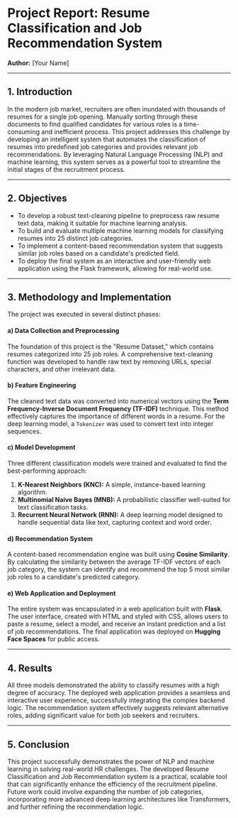 # Project Report: Resume Classification and Job Recommendation System

**Author:** [Your Name]

---

## 1. Introduction

In the modern job market, recruiters are often inundated with thousands of resumes for a single job opening. Manually sorting through these documents to find qualified candidates for various roles is a time-consuming and inefficient process. This project addresses this challenge by developing an intelligent system that automates the classification of resumes into predefined job categories and provides relevant job recommendations. By leveraging Natural Language Processing (NLP) and machine learning, this system serves as a powerful tool to streamline the initial stages of the recruitment process.

---

## 2. Objectives

-   To develop a robust text-cleaning pipeline to preprocess raw resume text data, making it suitable for machine learning analysis.
-   To build and evaluate multiple machine learning models for classifying resumes into 25 distinct job categories.
-   To implement a content-based recommendation system that suggests similar job roles based on a candidate's predicted field.
-   To deploy the final system as an interactive and user-friendly web application using the Flask framework, allowing for real-world use.

---

## 3. Methodology and Implementation

The project was executed in several distinct phases:

#### a) Data Collection and Preprocessing
The foundation of this project is the "Resume Dataset," which contains resumes categorized into 25 job roles. A comprehensive text-cleaning function was developed to handle raw text by removing URLs, special characters, and other irrelevant data.

#### b) Feature Engineering
The cleaned text data was converted into numerical vectors using the **Term Frequency-Inverse Document Frequency (TF-IDF)** technique. This method effectively captures the importance of different words in a resume. For the deep learning model, a `Tokenizer` was used to convert text into integer sequences.

#### c) Model Development
Three different classification models were trained and evaluated to find the best-performing approach:
1.  **K-Nearest Neighbors (KNC):** A simple, instance-based learning algorithm.
2.  **Multinomial Naive Bayes (MNB):** A probabilistic classifier well-suited for text classification tasks.
3.  **Recurrent Neural Network (RNN):** A deep learning model designed to handle sequential data like text, capturing context and word order.

#### d) Recommendation System
A content-based recommendation engine was built using **Cosine Similarity**. By calculating the similarity between the average TF-IDF vectors of each job category, the system can identify and recommend the top 5 most similar job roles to a candidate's predicted category.

#### e) Web Application and Deployment
The entire system was encapsulated in a web application built with **Flask**. The user interface, created with HTML and styled with CSS, allows users to paste a resume, select a model, and receive an instant prediction and a list of job recommendations. The final application was deployed on **Hugging Face Spaces** for public access.

---

## 4. Results

All three models demonstrated the ability to classify resumes with a high degree of accuracy. The deployed web application provides a seamless and interactive user experience, successfully integrating the complex backend logic. The recommendation system effectively suggests relevant alternative roles, adding significant value for both job seekers and recruiters.

---

## 5. Conclusion

This project successfully demonstrates the power of NLP and machine learning in solving real-world HR challenges. The developed Resume Classification and Job Recommendation system is a practical, scalable tool that can significantly enhance the efficiency of the recruitment pipeline. Future work could involve expanding the number of job categories, incorporating more advanced deep learning architectures like Transformers, and further refining the recommendation logic.
